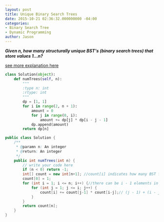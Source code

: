 ```yaml
---
layout: post
title: Unique Binary Search Trees
date: 2015-10-21 02:36:32.000000000 -04:00
categories:
- Binary Search Tree
- Dynamic Programming
author: Jason
---
```

<p><strong><em>Given n, how many structurally unique BST's (binary search trees) that store values 1...n?</em></strong></p>

<a href="http://fisherlei.blogspot.com/2013/03/leetcode-unique-binary-search-trees.html">see more explanation here</a></p>

```python
class Solution(object):
    def numTrees(self, n):
        """
        :type n: int
        :rtype: int
        """
        dp = [1, 1]
        for i in range(2, n + 1):
            amount = 0
            for j in range(0, i):
                amount += dp[j] * dp[i - j - 1]
            dp.append(amount)
        return dp[n]
```
``` java
public class Solution {
    /**
     * @paramn n: An integer
     * @return: An integer
     */
    public int numTrees(int n) {
        // write your code here
        if (n < 0) return -1;
        int[] count = new int[n+1]; //count[i] indicates how many BST for i
        count[0] = 1;
        for (int i = 1; i <= n; i++) {//there can be i - 1 elements in the subtree, use j to control how many elements in left subtree and how many in right subtree, update count[i]
            for (int j = 1; j <= i; j++) {
                count[i] += count[j-1] * count[i-j];// (j - 1) + (i - j) == i - 1 elements
            }
        }
        return count[n];
    }
}
```
